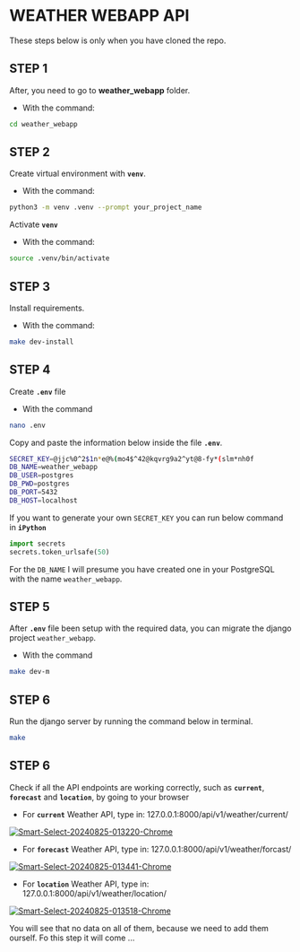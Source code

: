 # WEATHER WEBAPP API

These steps below is only when you have cloned the repo.

## **STEP 1**

After, you need to go to  **weather_webapp** folder.

- With the command:

```bash
cd weather_webapp
```

## **STEP 2**

Create virtual environment with **`venv`**.

- With the command:
```bash
python3 -m venv .venv --prompt your_project_name
```

Activate **`venv`**

- With the command:

```bash
source .venv/bin/activate
```

## **STEP 3**

Install requirements.

- With the command:

```bash
make dev-install
```


## **STEP 4**

Create **`.env`** file

- With the command

```bash
nano .env
```
Copy and paste the information below inside the file **`.env`**.

```bash
SECRET_KEY=@jjc%0^2$1n*e@%(mo4$^42@kqvrg9a2^yt@8-fy*(slm*nh0f
DB_NAME=weather_webapp        
DB_USER=postgres
DB_PWD=postgres
DB_PORT=5432
DB_HOST=localhost
```
If you want to generate your own `SECRET_KEY` you can run below command in **`iPython`**

```py
import secrets
secrets.token_urlsafe(50)
```

For the `DB_NAME` I will presume you have created one in your PostgreSQL with the name `weather_webapp`.

## **STEP 5**

After **`.env`** file been setup with the required data, you can migrate the django  project `weather_webapp`.

- With the command

```bash
make dev-m
```

## **STEP 6**

Run the django server by running the command below in terminal.

```bash
make
```

## **STEP 6**

Check if all the API endpoints are working correctly, such as **`current`**, **`forecast`** and **`location`**, by going to your browser


- For **`current`** Weather API, type in:
	127.0.0.1:8000/api/v1/weather/current/

<a href="https://ibb.co/Kztshdh"><img src="https://i.ibb.co/dJNpMFM/Smart-Select-20240825-013220-Chrome.jpg" alt="Smart-Select-20240825-013220-Chrome" border="0"></a>

- For **`forecast`** Weather API, type in:
	127.0.0.1:8000/api/v1/weather/forcast/

<a href="https://ibb.co/18XLTHc"><img src="https://i.ibb.co/HnPVqmZ/Smart-Select-20240825-013441-Chrome.jpg" alt="Smart-Select-20240825-013441-Chrome" border="0"></a>

- For **`location`** Weather API, type in:
	127.0.0.1:8000/api/v1/weather/location/ 

<a href="https://ibb.co/vj7N98Q"><img src="https://i.ibb.co/qrtH6wW/Smart-Select-20240825-013518-Chrome.jpg" alt="Smart-Select-20240825-013518-Chrome" border="0"></a>	


You will see that no data on all of them, because we need to add them ourself. Fo this step it will come ...
